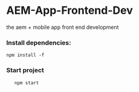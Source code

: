 # AEM-App-Frontend-Dev
the aem + mobile app front end development

### Install dependencies:

    npm install -f


### Start project

       npm start
